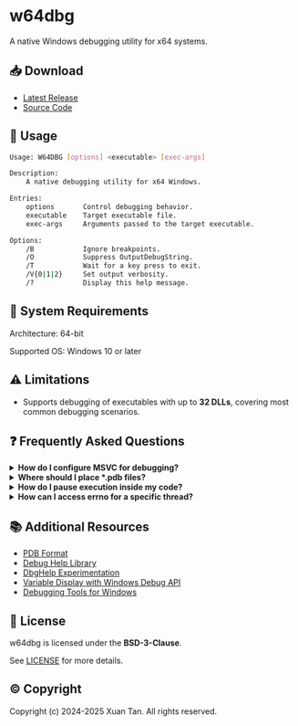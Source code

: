 # w64dbg

A native Windows debugging utility for x64 systems.

## 📥 Download

- [Latest Release](https://github.com/vxtan27/w64dbg/releases/latest)
- [Source Code](./)

## 🚀 Usage

```sh
Usage: W64DBG [options] <executable> [exec-args]

Description:
    A native debugging utility for x64 Windows.

Entries:
    options       Control debugging behavior.
    executable    Target executable file.
    exec-args     Arguments passed to the target executable.

Options:
    /B            Ignore breakpoints.
    /O            Suppress OutputDebugString.
    /T            Wait for a key press to exit.
    /V{0|1|2}     Set output verbosity.
    /?            Display this help message.
```

## 🔧 System Requirements

Architecture: 64-bit

Supported OS: Windows 10 or later

## ⚠️ Limitations

- Supports debugging of executables with up to **32 DLLs**, covering most common debugging scenarios.

## ❓ Frequently Asked Questions

<details>
<summary><b>How do I configure MSVC for debugging?</b></summary>

Use these options when compiling with MSVC:

| Option          | Optimized | Debug Info Level     |
| -------------- | --------- | -------------------- |
| /DEBUG          | Yes       | Standard            |
| /DEBUG:FULL     | Yes       | Maximum             |
| /DEBUG:FASTLINK | Yes       | Reduced             |
| /Z7             | Yes       | Basic               |
| /Zi             | Yes       | Standard            |
| /OPT:NOREF      | No        | Enhanced symbols    |
| /OPT:NOICF      | No        | Enhanced symbols    |

For further details:

- [Generate Debug Info](https://learn.microsoft.com/cpp/build/reference/debug-generate-debug-info)
- [Debug Information Format](https://learn.microsoft.com/cpp/build/reference/z7-zi-zi-debug-information-format)
- [MSVC Optimizations](https://learn.microsoft.com/cpp/build/reference/opt-optimizations)

</details>

<details>
<summary><b>Where should I place *.pdb files?</b></summary>

Place `*.pdb` files alongside the executable or configure symbol paths using:

```sh
set _NT_ALT_SYMBOL_PATH=C:\Symbols
set _NT_SYMBOL_PATH=SRV*C:\Symbols*https://msdl.microsoft.com/download/symbols
```

Refer to [Microsoft Documentation](https://learn.microsoft.com/windows-hardware/drivers/debugger/general-environment-variables) for more details.

</details>

<details>
<summary><b>How do I pause execution inside my code?</b></summary>

Use either of the following break instructions:

```cpp
__debugbreak();  // MSVC intrinsic
DebugBreak();    // Windows API
```

More details: [Using Breakpoints](https://learn.microsoft.com/visualstudio/debugger/using-breakpoints)

</details>

<details>
<summary><b>How can I access errno for a specific thread?</b></summary>

`errno` is thread-local and should be accessed via `_errno()`, as shown:

```cpp
_ACRTIMP int* __cdecl _errno(void);
#define errno (*_errno())
```

Direct access to another thread's `errno` is not possible.

</details>

## 📚 Additional Resources

- [PDB Format](https://github.com/Microsoft/microsoft-pdb/blob/master/docs/ExternalResources.md)
- [Debug Help Library](https://learn.microsoft.com/windows/win32/debug/debug-help-library)
- [DbgHelp Experimentation](https://debuginfo.com/articles.html)
- [Variable Display with Windows Debug API](https://accu.org/journals/overload/29/165/orr)
- [Debugging Tools for Windows](https://learn.microsoft.com/windows-hardware/drivers/debugger/debugger-download-tools)

## 📜 License

w64dbg is licensed under the **BSD-3-Clause**.

See [LICENSE](LICENSE) for more details.

## ©️ Copyright

Copyright (c) 2024-2025 Xuan Tan. All rights reserved.